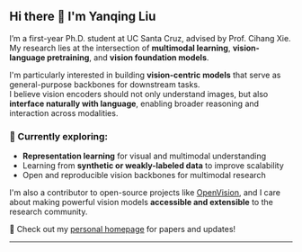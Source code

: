 ## Hi there 👋 I'm Yanqing Liu

I’m a first-year Ph.D. student at UC Santa Cruz, advised by Prof. Cihang Xie.  
My research lies at the intersection of **multimodal learning**, **vision-language pretraining**, and **vision foundation models**.

I'm particularly interested in building **vision-centric models** that serve as general-purpose backbones for downstream tasks.  
I believe vision encoders should not only understand images, but also **interface naturally with language**, enabling broader reasoning and interaction across modalities.

### 🔬 Currently exploring:
- **Representation learning** for visual and multimodal understanding  
- Learning from **synthetic or weakly-labeled data** to improve scalability
- Open and reproducible vision backbones for multimodal research  

I'm also a contributor to open-source projects like [OpenVision](https://github.com/UCSC-VLAA/OpenVision), and I care about making powerful vision models **accessible and extensible** to the research community.

📄 Check out my [personal homepage](https://yanqing0327.github.io/Yanqing.github.io/) for papers and updates!

---
